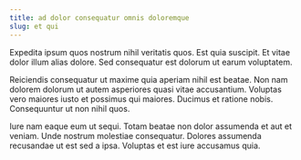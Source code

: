 ```yaml
---
title: ad dolor consequatur omnis doloremque
slug: et qui
---
```


Expedita ipsum quos nostrum nihil veritatis quos. Est quia suscipit. Et vitae dolor illum alias dolore. Sed consequatur est dolorum ut earum voluptatem.

Reiciendis consequatur ut maxime quia aperiam nihil est beatae. Non nam dolorem dolorum ut autem asperiores quasi vitae accusantium. Voluptas vero maiores iusto et possimus qui maiores. Ducimus et ratione nobis. Consequuntur ut non nihil quos.

Iure nam eaque eum ut sequi. Totam beatae non dolor assumenda et aut et veniam. Unde nostrum molestiae consequatur. Dolores assumenda recusandae ut est sed a ipsa. Voluptas et est iure accusamus quia.
